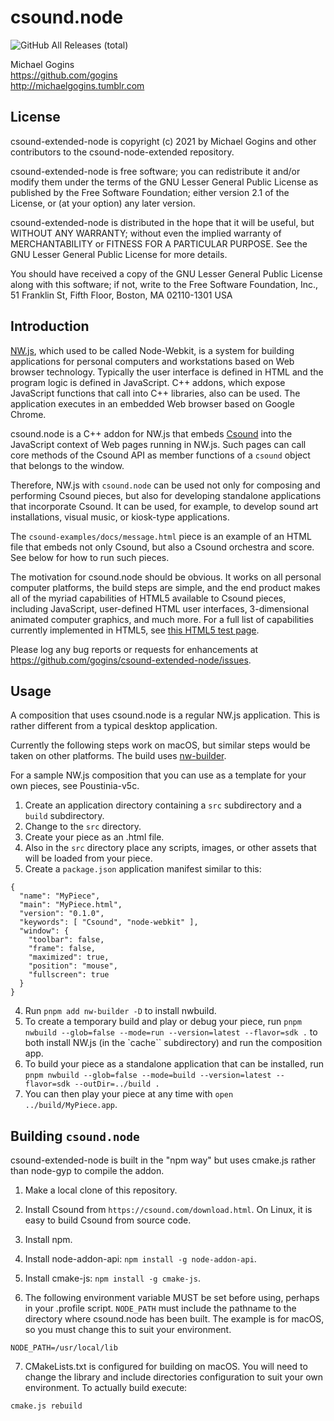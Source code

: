 # csound.node
![GitHub All Releases (total)](https://img.shields.io/github/downloads/gogins/csound-extended-node/total.svg)<br>

Michael Gogins<br>
https://github.com/gogins<br>
http://michaelgogins.tumblr.com

## License

csound-extended-node is copyright (c) 2021 by Michael Gogins and 
other contributors to the csound-node-extended repository.

csound-extended-node is free software; you can redistribute it
and/or modify them under the terms of the GNU Lesser General Public
License as published by the Free Software Foundation; either
version 2.1 of the License, or (at your option) any later version.

csound-extended-node is distributed in the hope that it will be useful,
but WITHOUT ANY WARRANTY; without even the implied warranty of
MERCHANTABILITY or FITNESS FOR A PARTICULAR PURPOSE.  See the
GNU Lesser General Public License for more details.

You should have received a copy of the GNU Lesser General Public
License along with this software; if not, write to the Free Software
Foundation, Inc., 51 Franklin St, Fifth Floor, Boston, MA
02110-1301 USA

## Introduction

[NW.js](http://nwjs.io/), which used to be called Node-Webkit, is a system for building 
applications for personal computers and workstations based on Web browser 
technology. Typically the user interface is defined in HTML and the program 
logic is defined in JavaScript. C++ addons, which expose JavaScript functions 
that call into C++ libraries, also can be used. The application executes in an 
embedded Web browser based on Google Chrome.

csound.node is a C++ addon for NW.js that embeds [Csound](http://csound.github.io/) into the 
JavaScript context of Web pages running in NW.js. Such pages can call core 
methods of the Csound API as member functions of a `csound` object that 
belongs to the window.

Therefore, NW.js with `csound.node` can be used not only for composing and 
performing Csound pieces, but also for developing standalone applications that 
incorporate Csound. It can be used, for example, to develop sound art 
installations, visual music, or kiosk-type applications.

The `csound-examples/docs/message.html` piece is an example of an HTML file
that embeds not only Csound, but also a Csound orchestra and score. See below 
for how to run such pieces.

The motivation for csound.node should be obvious. It works on all personal 
computer platforms, the build steps are simple, and the end product makes all 
of the myriad capabilities of HTML5 available to Csound pieces, including 
JavaScript, user-defined HTML user interfaces, 3-dimensional animated computer
graphics, and much more. For a full list of capabilities currently implemented 
in HTML5, see [this HTML5 test page](https://html5test.com/).

Please log any bug reports or requests for enhancements at 
https://github.com/gogins/csound-extended-node/issues.

## Usage

A composition that uses csound.node is a regular NW.js application. This is 
rather different from a typical desktop application. 

Currently the following steps work on macOS, but similar steps would be taken 
on other platforms. The build uses 
[nw-builder](https://github.com/nwutils/nw-builder).

For a sample NW.js composition that you can use as a template for your own 
pieces, see Poustinia-v5c.

1. Create an application directory containing a `src` subdirectory and a 
   `build` subdirectory. 
2. Change to the `src` directory.
3. Create your piece as an .html file.
4. Also in the `src` directory place any scripts, images, or other assets that 
   will be loaded from your piece.
2. Create a `package.json` application manifest similar to this:
```
{
  "name": "MyPiece",
  "main": "MyPiece.html",
  "version": "0.1.0",
  "keywords": [ "Csound", "node-webkit" ],
  "window": {
    "toolbar": false,
    "frame": false,
    "maximized": true,
    "position": "mouse",
    "fullscreen": true
  }
}
```
4. Run `pnpm add nw-builder -D` to install nwbuild.
5. To create a temporary build and play or debug your piece, run 
   `pnpm nwbuild --glob=false --mode=run --version=latest --flavor=sdk .` 
   to both install NW.js (in the `cache`` subdirectory) and run the composition app.
6. To build your piece as a standalone application that can be installed, run
   `pnpm nwbuild --glob=false --mode=build --version=latest --flavor=sdk --outDir=../build .`
7. You can then play your piece at any time with `open ../build/MyPiece.app`.

## Building `csound.node`

csound-extended-node is built in the "npm way" but uses cmake.js rather than 
node-gyp to compile the addon.

1. Make a local clone of this repository.

2. Install Csound from `https://csound.com/download.html`. On Linux, it is 
   easy to build Csound from source code.

3. Install npm.

4. Install node-addon-api: `npm install -g node-addon-api`.

5. Install cmake-js: `npm install -g cmake-js`.

6. The following environment variable MUST be set before using, perhaps in
your .profile script. `NODE_PATH` must include the pathname to the directory 
where csound.node has been built. The example is for macOS, so you must 
change this to suit your environment.

```
NODE_PATH=/usr/local/lib
```

7. CMakeLists.txt is configured for building on macOS. You will need to 
   change the library and include directories configuration to suit your 
   own environment. To actually build execute:
```
cmake.js rebuild
```

